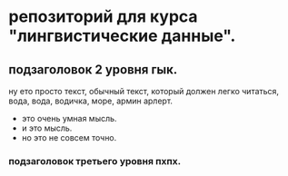 # репозиторий для курса "лингвистические данные".

## подзаголовок 2 уровня гык.

ну ето просто текст, обычный текст, который должен легко читаться, вода, вода, водичка, море, армин арлерт.

* это очень умная мысль.
* и это мысль.
* но это не совсем точно.

### подзаголовок третьего уровня пхпх.
